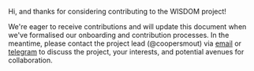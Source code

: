 Hi, and thanks for considering contributing to the WISDOM project! 

We're eager to receive contributions and will update this document when we've formalised our onboarding and contribution processes. In the meantime, please contact the project lead (@coopersmout) via [email](mailto:cooper@openheartmind.org) or [telegram](https://t.me/coopersmout) to discuss the project, your interests, and potential avenues for collaboration. 
